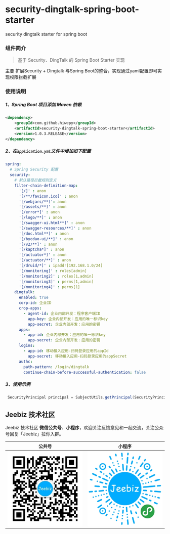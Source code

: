 # security-dingtalk-spring-boot-starter

security dingtalk starter for spring boot

### 组件简介

> 基于 Security、DingTalk 的 Spring Boot Starter 实现

主要 扩展Security + Dingtalk 与Spring Boot的整合，实现通过yaml配置即可实现权限拦截扩展

### 使用说明

##### 1、Spring Boot 项目添加 Maven 依赖

``` xml
<dependency>
	<groupId>com.github.hiwepy</groupId>
	<artifactId>security-dingtalk-spring-boot-starter</artifactId>
	<version>1.0.3.RELEASE</version>
</dependency>
```


##### 2、在`application.yml`文件中增加如下配置

```yaml
spring:
  # Spring Security 配置
  security:
    # 默认路径拦截规则定义
    filter-chain-definition-map:
      '[/]' : anon
      '[/**/favicon.ico]' : anon
      '[/webjars/**]': anon
      '[/assets/**]' : anon
      '[/error*]' : anon
      '[/logo/**]' : anon
      '[/swagger-ui.html**]' : anon
      '[/swagger-resources/**]' : anon
      '[/doc.html**]' : anon
      '[/bycdao-ui/**]' : anon
      '[/v2/**]' : anon
      '[/kaptcha*]' : anon
      '[/actuator*]' : anon
      '[/actuator/**]' : anon
      '[/druid/*]' : ipaddr[192.168.1.0/24]
      '[/monitoring]' : roles[admin]
      '[/monitoring2]' : roles[1,admin]
      '[/monitoring3]' : perms[1,admin]
      '[/monitoring4]' : perms[1]
    dingtalk:
      enabled: true
      corp-id: 企业ID
      crop-apps:
        - agent-id: 企业内部开发：程序客户端ID
          app-key: 企业内部开发：应用的唯一标识key
          app-secret: 企业内部开发：应用的密钥
      apps:
        - app-id: 企业内部开发：应用的唯一标识key
          app-secret: 企业内部开发：应用的密钥
      logins:
        - app-id: 移动接入应用-扫码登录应用的appId
          app-secret: 移动接入应用-扫码登录应用的appSecret
      authc:
        path-pattern: /login/dingtalk
        continue-chain-before-successful-authentication: false
```

##### 3、使用示例

```java
 SecurityPrincipal principal = SubjectUtils.getPrincipal(SecurityPrincipal.class);
```

## Jeebiz 技术社区

Jeebiz 技术社区 **微信公共号**、**小程序**，欢迎关注反馈意见和一起交流，关注公众号回复「Jeebiz」拉你入群。

|公共号|小程序|
|---|---|
| ![](https://raw.githubusercontent.com/hiwepy/static/main/images/qrcode_for_gh_1d965ea2dfd1_344.jpg)| ![](https://raw.githubusercontent.com/hiwepy/static/main/images/gh_09d7d00da63e_344.jpg)|

